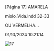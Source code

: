 [Página 17]
AMARELA

miolo_Vida.indd 32-33

OU VERMELHA...

01/10/2024 10:21:14

![17](./img/page_17-01.jpg)
